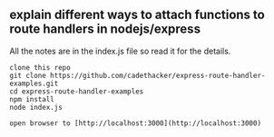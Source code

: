 ## explain different ways to attach functions to route handlers in nodejs/express

All the notes are in the index.js file so read it for the details.

```
clone this repo
git clone https://github.com/cadethacker/express-route-handler-examples.git
cd express-route-handler-examples
npm install
node index.js

open browser to [http://localhost:3000](http://localhost:3000)
```